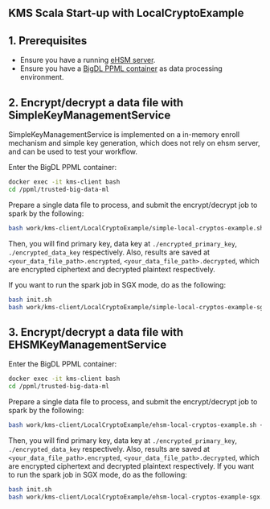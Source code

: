 ## **KMS Scala Start-up with LocalCryptoExample**

## 1. Prerequisites

- Ensure you have a running [eHSM server](https://github.com/intel-analytics/BigDL/tree/main/ppml/kms-client#1-deploy-bigdl-ppml-with-kms-server).
- Ensure you have a [BigDL PPML container](https://github.com/intel-analytics/BigDL/tree/main/ppml/kms-client#31-start-a-bigdl-ppml-container-with-kms-client) as data processing environment.

## 2. Encrypt/decrypt a data file with SimpleKeyManagementService

SimpleKeyManagementService is implemented on a in-memory enroll mechanism and simple key generation, which does not rely on ehsm server, and can be used to test your workflow.

Enter the BigDL PPML container:

```bash
docker exec -it kms-client bash
cd /ppml/trusted-big-data-ml
```

Prepare a single data file to process, and submit the encrypt/decrypt job to spark by the following:

```bash
bash work/kms-client/LocalCryptoExample/simple-local-cryptos-example.sh <your_data_file_path> <spark_local_ip>
```

Then, you will find primary key, data key at `./encrypted_primary_key`, `./encrypted_data_key` respectively. Also, results are saved at `<your_data_file_path>.encrypted`,  `<your_data_file_path>.decrypted`, which are encrypted ciphertext and decrypted plaintext respectively.

If you want to run the spark job in SGX mode, do as the following:

```bash
bash init.sh
bash work/kms-client/LocalCryptoExample/simple-local-cryptos-example-sgx.sh <your_data_file_path> <spark_local_ip>
```

## 3. Encrypt/decrypt a data file with EHSMKeyManagementService

Enter the BigDL PPML container:

```bash
docker exec -it kms-client bash
cd /ppml/trusted-big-data-ml
```

Prepare a single data file to process, and submit the encrypt/decrypt job to spark by the following:

```bash
bash work/kms-client/LocalCryptoExample/ehsm-local-cryptos-example.sh <your_data_file_path> <ehsm_kms_server_ip> <ehsm_kms_server_port> <spark_local_ip>
```

Then, you will find primary key, data key at `./encrypted_primary_key`, `./encrypted_data_key` respectively. Also, results are saved at `<your_data_file_path>.encrypted`,  `<your_data_file_path>.decrypted`, which are encrypted ciphertext and decrypted plaintext respectively.
If you want to run the spark job in SGX mode, do as the following:
```bash
bash init.sh
bash work/kms-client/LocalCryptoExample/ehsm-local-cryptos-example-sgx.sh <your_data_file_path> <spark_local_ip>
```

